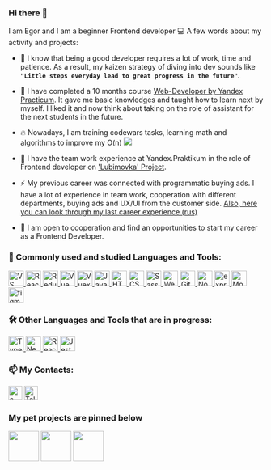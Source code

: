 ### Hi there 👋

I am Egor and I am a beginner Frontend developer 💻 A few words about my activity and projects:

* 🌱 I know that being a good developer requires a lot of work, time and patience. As a result, my kaizen strategy of diving into dev sounds like **`"Little steps everyday lead to great progress in the future"`**.

* 🔭 I have completed a 10 months course [Web-Developer by Yandex Practicum](https://practicum.yandex.ru/web/). It gave me basic knowledges and taught how to learn next by myself. I liked it and now think about taking on the role of assistant for the next students in the future.

* 🔥 Nowadays, I am training codewars tasks, learning math and algorithms to improve my O(n) <a href="https://www.codewars.com/users/proehavshiynapravo">
  <img src="https://www.codewars.com/users/proehavshiynapravo/badges/micro"><a/>

* 👯 I have the team work experience at Yandex.Praktikum in the role of Frontend developer on ['Lubimovka' Project](https://github.com/Studio-Yandex-Practicum/lubimovka_frontend).

* ⚡ My previous career was connected with programmatic buying ads. I have a lot of experience in team work, cooperation with different departments, buying ads and UX/UI from the customer side. [Also, here you can look through my last career experience (rus)](https://hh.ru/resume/cef70ec4ff02216dce0039ed1f593145416555)

* 🤝 I am open to cooperation and find an opportunities to start my career as a Frontend Developer.

### 🏹 Commonly used and studied Languages and Tools:
<p align="left">
<a href="https://code.visualstudio.com/" target="_blank"> <img src="https://code.visualstudio.com/assets/images/code-stable.png" alt="VS Code" width="30" height="30"/>
  </a>
  <a href="https://reactjs.org/" target="_blank"> 
    <img src="https://www.cloudanalogy.co.uk/wp-content/uploads/2019/06/react.png" alt="React" width="30" height="30"/>
  </a> 
  <a href="https://redux.js.org/" target="_blank"> 
    <img src="https://raw.githubusercontent.com/reduxjs/redux/master/logo/logo.png" alt="Redux" width="30" height="30"/>
  </a> 
  <a href="https://vuejs.org/" target="_blank"> 
    <img src="https://upload.wikimedia.org/wikipedia/commons/thumb/9/95/Vue.js_Logo_2.svg/1184px-Vue.js_Logo_2.svg.png" alt="Vue" width="30" height="30"/>
  </a> 
  <a href="https://vuex.vuejs.org/" target="_blank"> 
    <img src="https://user-images.githubusercontent.com/7110136/29002857-9e802f08-7ab4-11e7-9c31-604b5d0d0c19.png" alt="Vuex" width="30" height="30"/>
  </a> 
  <a href="https://www.javascript.com/" target="_blank"> 
    <img src="https://cdn.iconscout.com/icon/free/png-256/javascript-2752148-2284965.png" alt="JavaScript" width="30" height="30"/>
  </a>
  <a href="https://www.w3schools.com/html/" target="_blank"> 
    <img src="https://cryptologos.cc/logos/html-coin-html-logo.png" alt="HTML" width="30" height="30"/>
  </a>
  <a href="https://www.w3schools.com/css/" target="_blank"> 
    <img src="https://icon-library.com/images/css-xxl_10573.png" alt="CSS" width="30" height="30"/>
  </a>
  <a href="https://sass-lang.com/styleguide/brand" target="_blank"> 
    <img src="https://sass-lang.com/assets/img/styleguide/seal-color-aef0354c.png" alt="Sass" width="30" height="30"/>
  </a>
  <a href="https://webpack.js.org/" target="_blank"> 
    <img src="https://seeklogo.com/images/W/webpack-logo-9E66EE203A-seeklogo.com.png" alt="Webpack" width="30" height="30"/>
  </a>
  <a href="https://git-scm.com/" target="_blank"> 
    <img src="https://www.vectorlogo.zone/logos/git-scm/git-scm-icon.svg" alt="Git" width="30" height="30"/>
  </a> 
  <a href="https://nodejs.org/en/" target="_blank"> 
    <img src="https://devstickers.com/assets/img/pro/kh7x.png" alt="Node.js" width="30" height="30"/>
  </a>
  <a href="https://expressjs.com/" target="_blank"> 
    <img src="https://i2.wp.com/www.mementotech.in/assets/images/icons/express.png" alt="express.js" width="30" height="30"/>
  </a> 
  <a href="https://www.mongodb.com/" target="_blank"> 
    <img src="https://fc01.deviantart.net/fs70/f/2010/168/e/1/Icon_MongoDB_by_xkneo.png" alt="MongoDB" width="30" height="30"/>
  </a>
  <a href="https://www.figma.com/" target="_blank"> 
    <img src="https://www.vectorlogo.zone/logos/figma/figma-icon.svg" alt="figma" width="30" height="30"/>
  </a> 
</p>

### 🛠️ Other Languages and Tools that are in progress:
<a href="https://www.typescriptlang.org/" target="_blank">
  <img src="https://upload.wikimedia.org/wikipedia/commons/thumb/4/4c/Typescript_logo_2020.svg/1200px-Typescript_logo_2020.svg.png" alt="TypeScript" width="30" height="30"/>
 </a>
 <a href="https://nextjs.org/" target="_blank"> 
  <img src="https://icedevera.com/images/skills/frontEnd/next.png" alt="Next.js" width="30" height="30"/>
</a>
</a>
 <a href="https://testing-library.com/docs/react-testing-library/intro/" target="_blank"> 
  <img src="https://testing-library.com/img/octopus-128x128.png" alt="React Testing Library" width="30" height="30"/>
</a>
</a>
 <a href="https://jestjs.io/docs/getting-started" target="_blank"> 
  <img src="https://iconape.com/wp-content/png_logo_vector/jest-logo.png" alt="Jest" width="30" height="30"/>
</a>

### 📫 My Contacts:
<a href="mailto:proehavshiy@gmail.com"><img src="http://lofrev.net/wp-content/photos/2016/06/email_logo.png" alt="e-mail" width="27" height="27" /></a>
<a href="https://t.me/proehavshiy" target="_blank"><img src="https://cdn3.iconfinder.com/data/icons/social-media-chamfered-corner/154/telegram-512.png" alt="Telegram" width="27" height="27" /></a>

### My pet projects are pinned below
<p>
  <img width="60"  src="https://camo.githubusercontent.com/b753ef048ce9aa67db09ee335022d3ec124c69ea7557e1acfb59b349de74eaed/68747470733a2f2f6d65646961342e67697068792e636f6d2f6d656469612f645572465867505a39306b56656f6b35726d2f67697068792e6769663f6369643d373930623736313137323064653935646463343238386133316431356133393732303033353130663236326130313034267269643d67697068792e6769662663743d73" />
  <img width="60" src="https://camo.githubusercontent.com/b753ef048ce9aa67db09ee335022d3ec124c69ea7557e1acfb59b349de74eaed/68747470733a2f2f6d65646961342e67697068792e636f6d2f6d656469612f645572465867505a39306b56656f6b35726d2f67697068792e6769663f6369643d373930623736313137323064653935646463343238386133316431356133393732303033353130663236326130313034267269643d67697068792e6769662663743d73" />
  <img width="60" src="https://camo.githubusercontent.com/b753ef048ce9aa67db09ee335022d3ec124c69ea7557e1acfb59b349de74eaed/68747470733a2f2f6d65646961342e67697068792e636f6d2f6d656469612f645572465867505a39306b56656f6b35726d2f67697068792e6769663f6369643d373930623736313137323064653935646463343238386133316431356133393732303033353130663236326130313034267269643d67697068792e6769662663743d73" />
</p>


<!-- 
- 🔭 I’m currently working on ...
- 🌱 I’m currently learning ...
- 👯 I’m looking to collaborate on ...
- 🤔 I’m looking for help with ...
- 💬 Ask me about ...
- 📫 How to reach me: ...
- 😄 Pronouns: ...
- ⚡ Fun fact: ..
-->
